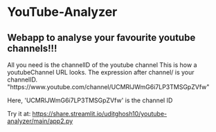# YouTube-Analyzer
## Webapp to analyse your favourite youtube channels!!!
<p>
All you need is the channelID of the youtube channel
This is how a youtubeChannel URL looks. The expression after channel/ is your channelID.
      "https://www.youtube.com/channel/UCMRlJWmG6i7LP3TMSGpZVfw"
</p>
Here, 'UCMRlJWmG6i7LP3TMSGpZVfw' is the channel ID

Try it  at: https://share.streamlit.io/uditghosh10/youtube-analyzer/main/app2.py

